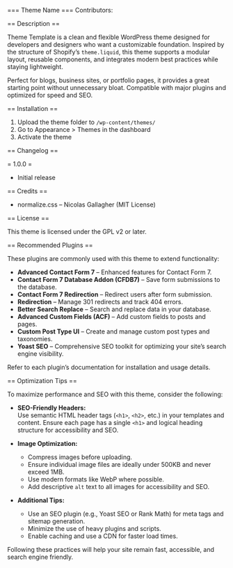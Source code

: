 ﻿=== Theme Name ===
Contributors: 


== Description ==

Theme Template is a clean and flexible WordPress theme designed for developers and designers who want a customizable foundation. Inspired by the structure of Shopify’s `theme.liquid`, this theme supports a modular layout, reusable components, and integrates modern best practices while staying lightweight.

Perfect for blogs, business sites, or portfolio pages, it provides a great starting point without unnecessary bloat. Compatible with major plugins and optimized for speed and SEO.

== Installation ==

1. Upload the theme folder to `/wp-content/themes/`
2. Go to Appearance > Themes in the dashboard
3. Activate the theme

== Changelog ==

= 1.0.0 =
* Initial release

== Credits ==

* normalize.css – Nicolas Gallagher (MIT License)

== License ==

This theme is licensed under the GPL v2 or later.

== Recommended Plugins ==

These plugins are commonly used with this theme to extend functionality:

- **Advanced Contact Form 7** – Enhanced features for Contact Form 7.
- **Contact Form 7 Database Addon (CFDB7)** – Save form submissions to the database.
- **Contact Form 7 Redirection** – Redirect users after form submission.
- **Redirection** – Manage 301 redirects and track 404 errors.
- **Better Search Replace** – Search and replace data in your database.
- **Advanced Custom Fields (ACF)** – Add custom fields to posts and pages.
- **Custom Post Type UI** – Create and manage custom post types and taxonomies.
- **Yoast SEO** – Comprehensive SEO toolkit for optimizing your site’s search engine visibility.

Refer to each plugin’s documentation for installation and usage details.

== Optimization Tips ==

To maximize performance and SEO with this theme, consider the following:

- **SEO-Friendly Headers:**  
    Use semantic HTML header tags (`<h1>`, `<h2>`, etc.) in your templates and content. Ensure each page has a single `<h1>` and logical heading structure for accessibility and SEO.

- **Image Optimization:**  
    - Compress images before uploading.  
    - Ensure individual image files are ideally under 500KB and never exceed 1MB.  
    - Use modern formats like WebP where possible.  
    - Add descriptive `alt` text to all images for accessibility and SEO.

- **Additional Tips:**  
    - Use an SEO plugin (e.g., Yoast SEO or Rank Math) for meta tags and sitemap generation.  
    - Minimize the use of heavy plugins and scripts.  
    - Enable caching and use a CDN for faster load times.

Following these practices will help your site remain fast, accessible, and search engine friendly.